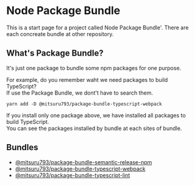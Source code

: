 # Node Package Bundle

This is a start page for a project called Node Package Bundle'. There are each concreate bundle at other repository.

## What's Package Bundle?

It's just one package to bundle some npm packages for one purpose.

For example, do you remember waht we need packages to build TypeScript?  
If use the Package Bundle, we dont't have to search them.

`yarn add -D @mitsuru793/package-bundle-typescript-webpack`

If you install only one package above, we have installed all packages to build TypeScript.  
You can see the packages installed by bundle at each sites of bundle.

## Bundles

* [@mitsuru793/package\-bundle\-semantic\-release\-npm](https://www.npmjs.com/package/@mitsuru793/package-bundle-semantic-release-npm)
* [@mitsuru793/package\-bundle\-typescript\-webpack](https://www.npmjs.com/package/@mitsuru793/package-bundle-typescript-webpack)
* [@mitsuru793/package\-bundle\-typescript\-lint](https://www.npmjs.com/package/@mitsuru793/package-bundle-typescript-lint)
